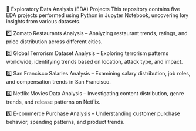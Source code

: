 📌 Exploratory Data Analysis (EDA) Projects
This repository contains five EDA projects performed using Python in Jupyter Notebook, uncovering key insights from various datasets.

1️⃣ Zomato Restaurants Analysis – Analyzing restaurant trends, ratings, and price distribution across different cities.

2️⃣ Global Terrorism Dataset Analysis – Exploring terrorism patterns worldwide, identifying trends based on location, attack type, and impact.

3️⃣ San Francisco Salaries Analysis – Examining salary distribution, job roles, and compensation trends in San Francisco.

4️⃣ Netflix Movies Data Analysis – Investigating content distribution, genre trends, and release patterns on Netflix.

5️⃣ E-commerce Purchase Analysis – Understanding customer purchase behavior, spending patterns, and product trends.


